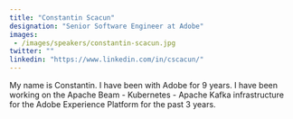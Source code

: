 ```yaml
---
title: "Constantin Scacun"
designation: "Senior Software Engineer at Adobe"
images: 
 - /images/speakers/constantin-scacun.jpg
twitter: ""
linkedin: "https://www.linkedin.com/in/cscacun/"
---
```


My name is Constantin. I have been with Adobe for 9 years. I have been working on the Apache Beam - Kubernetes - Apache Kafka infrastructure for the Adobe Experience Platform for the past 3 years.